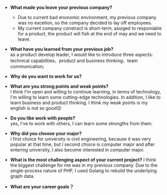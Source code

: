 * **What made you leave your previous company?**
  * Due to current bad enonomic environment, my previous company was no excetion, so the company decided to lay off employees.
  * My current company constract is short-term, assiged to responiable for a product, the product will fish at the end of may and we need to leave.

* **What have you learned from your previous job?**  
  as a product develop leader, I would like to introduce three aspects: technical capabilities、product and business thinking、team communication;

* **Why do you want to work for us?**

* **What are you strong points and weak points?**  
  I think I'm open and willing to continue learning, in terms of technology, I'm willing to learn some cutting-edge technologies. In addition, I like to learn business and product thinking.
  I think my weak points is my english is not so good😊

* **Do you like work with people?**  
  yes, I've to work with others, I can learn some strongths from them.

* **Why did you choose your major?**  
  I first choice for university is civil engineering, because it was very popular at that time, but I second choice is computer major and after entering university, I also become interested in computer major.

* **What is the most challenging aspect of your current project?**
  I think the biggest challenge for me was in my previous company. Due to the single-process nature of PHP, I used Golang to rebuild the underlying graph data.
  
* **What are your career goals？**
  
  
